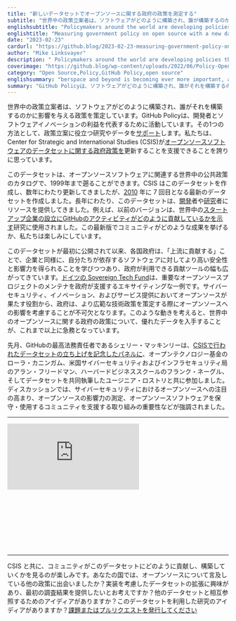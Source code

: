 ```yaml
---
title: "新しいデータセットでオープンソースに関する政府の政策を測定する"
subtitle: "世界中の政策立案者は、ソフトウェアがどのように構築され、誰が構築するのかに影響を与える政策を開発しています。"
englishsubtitle: "Policymakers around the world are developing policies that impact how software gets built and who gets to build it, see the latest now."
englishtitle: "Measuring government policy on open source with a new dataset"
date: "2023-02-23"
cardurl: "https://github.blog/2023-02-23-measuring-government-policy-on-open-source-with-a-new-dataset/"
author: "Mike Linksvayer"
description: " Policymakers around the world are developing policies that impact how software gets built and who gets to build it. GitHub Policy works to represent the interests of developers and software innovation. One way we do so is to support research and data to inform policy development. We’re proud to support the Center for Strategic and International Studies (CSIS) to refresh their government policies on open source software dataset .  The dataset is a catalog of public policies around the world that touch on open source software, dating back to 1999. CSIS created this dataset and updated it for years, with the seventh and (until now) most recent coming in 2010 . Over the years, this dataset has provided a resource for developers and researchers alike. For example, a previous version was used in research showing the contributions of GitHub activity to start-up formation around the world. We’re excited to see what the community does with this latest version.  Since the dataset was first launched, governments are increasingly learning that “contributing upstream” gives them greater security and influence on the software upon which they rely–just as companies have–and with the range of contribution tools available to governments. The German Sovereign Tech Fund is an exciting example of government support for maintainers of critical open source projects. The role open source plays in cy"
coverimage: "https://github.blog/wp-content/uploads/2022/06/Policy-Open-Source@2x.png?resize=1600%2C850"
category: "Open Source,Policy,GitHub Policy,open source"
englishsummary: "berspace and beyond is becoming ever more important, and GitHub Policy is proud to support research and data to inform the development of policies that impact how software gets built and who gets to build it.  GitHub Policy is proud to support research"
summary: "GitHub Policyは、ソフトウェアがどのように構築され、誰がそれを構築するのかに影響を与える政策の開発に情報を提供するための研究とデータを支援することを誇りにしています。  GitHub Policyは、以下のような研究を支援しています。"
---
```


<p>世界中の政策立案者は、ソフトウェアがどのように構築され、誰がそれを構築するのかに影響を与える政策を策定しています。GitHub Policyは、開発者とソフトウェアイノベーションの利益を代表するために活動しています。その1つの方法として、政策立案に役立つ研究やデータを<a href="https://github.blog/2022-01-20-open-source-creates-value-but-how-do-you-measure-it/">サポート</a>します。私たちは、Center for Strategic and International Studies (CSIS)が<a href="https://www.csis.org/analysis/governments-role-promoting-open-source-software">オープンソースソフトウェアのデータセットに関する政府政策を</a>更新することを支援できることを誇りに思っています。</p>
<p>このデータセットは、オープンソースソフトウェアに関連する世界中の公共政策のカタログで、1999年まで遡ることができます。CSIS はこのデータセットを作成し、数年にわたり更新してきましたが、<a href="https://www.csis.org/analysis/government-open-source-policies-0">2010</a> 年に 7 回目となる最新のデータセットを作成しました。長年にわたり、このデータセットは、<a href="https://blog.opensource.org/csis-updates-open-source-policy-survey/">開発</a>者や<a href="https://scholar.google.com/scholar?cites=4645478916703058458&#038;as_sdt=2005&#038;sciodt=0,5&#038;hl=en">研究</a>者にリソースを提供してきました。例えば、以前のバージョンは、世界中の<a href="https://www.hbs.edu/ris/Publication%20Files/20-139_bd835fdf-a293-4912-aa21-769e77f2754a.pdf">スタートアップ企業の設立にGitHubのアクティビティがどのように貢献しているかを示す</a>研究に使用されました。この最新版でコミュニティがどのような成果を挙げるか、私たちは楽しみにしています。</p>
<p>このデータセットが最初に公開されて以来、各国政府は、「上流に貢献する」ことで、企業と同様に、自分たちが依存するソフトウェアに対してより高い安全性と影響力を得られることを学びつつあり、政府が利用できる貢献ツールの幅も広がってきています。<a href="https://www.google.com/search?q=german+sovereign+tech+fund&#038;oq=german+sovereign+tech+fund&#038;aqs=chrome.0.69i59i512j0i22i30i625l2j0i390l3.3058j0j7&#038;sourceid=chrome&#038;ie=UTF-8">ドイツの Sovereign Tech Fund</a>は、重要なオープンソースプロジェクトのメンテナを政府が支援するエキサイティングな一例です。サイバーセキュリティ、イノベーション、およびサービス提供においてオープンソースが果たす役割から、政府は、より広範な技術政策を策定する際にオープンソースへの影響を考慮することが不可欠となります。このような動きを考えると、世界中のオープンソースに関する政府の政策について、優れたデータを入手することが、これまで以上に急務となっています。</p>
<p>先月、GitHubの最高法務責任者であるシェリー・マッキンリーは、<a href="https://www.csis.org/events/government-policies-open-source-software">CSISで行われたデータセットの立ち上げを記念したパネルに</a>、オープンテクノロジー基金のローラ・カニンガム、米国サイバーセキュリティおよびインフラセキュリティ局のアラン・フリードマン、ハーバードビジネススクールのフランク・ネーグル、そしてデータセットを共同執筆したユージニア・ロストリと共に参加しました。ディスカッションでは、サイバーセキュリティにおけるオープンソースへの注目の高まり、オープンソースの影響力の測定、オープンソースソフトウェアを保守・使用するコミュニティを支援する取り組みの重要性などが強調されました。</p>
<hr>
<div class="mod-vh position-relative" style="height: 0; padding-bottom: calc((9 / 16)*100%);">
			<iframe loading="lazy" class="position-absolute top-0 left-0 width-full height-full" src="https://www.youtube.com/embed/e36_4QFJcu8?version=3&#038;rel=1&#038;showsearch=0&#038;showinfo=1&#038;iv_load_policy=1&#038;fs=1&#038;hl=en-US&#038;autohide=2&#038;wmode=transparent" title="YouTube video player" allow="accelerometer; clipboard-write; encrypted-media; gyroscope; picture-in-picture" allowfullscreen="" frameborder="0"></iframe>
		</div>
<hr>
<p>CSIS と共に、コミュニティがこのデータセットにどのように貢献し、構築していくかを見るのが楽しみです。あなたの国では、オープンソースについて言及している他の政策に出会いましたか？実装を考慮したデータセットの拡張に興味があり、最初の調査結果を提供したいとお考えですか？他のデータセットと相互参照するためのアイディアがありますか？このデータセットを利用した研究のアイディアがありますか？<a href="https://github.com/github/government-open-source-policies">課題またはプルリクエストを発行してください</a></p>


